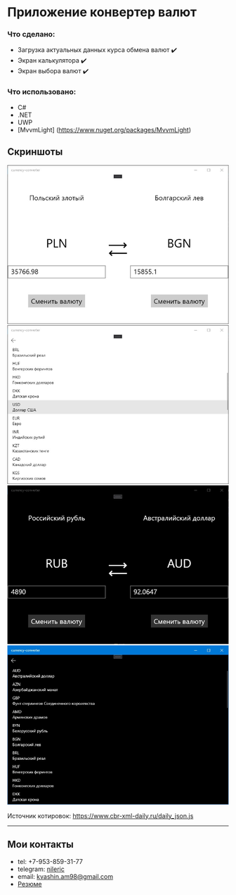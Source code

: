 # Приложение конвертер валют

### Что сделано:
* Загрузка актуальных данных курса обмена валют :heavy_check_mark:
* Экран калькулятора :heavy_check_mark:
* Экран выбора валют :heavy_check_mark:

### Что использовано: 
* C#
* .NET
* UWP
* [MvvmLight] (https://www.nuget.org/packages/MvvmLight)

## Скриншоты
![](/preview/main-light.jpg)
![](/preview/list-light.jpg)
![](/preview/main-dark.jpg)
![](/preview/list-dark.jpg)

Источник котировок: https://www.cbr-xml-daily.ru/daily_json.js

***

## Мои контакты
* tel: +7-953-859-31-77
* telegram: [nileric](https://t.me/nileric)
* email: kvashin.am98@gmail.com
* [Резюме](https://novosibirsk.hh.ru/resume/bf383a82ff07e28a5f0039ed1f39626d6d4859)